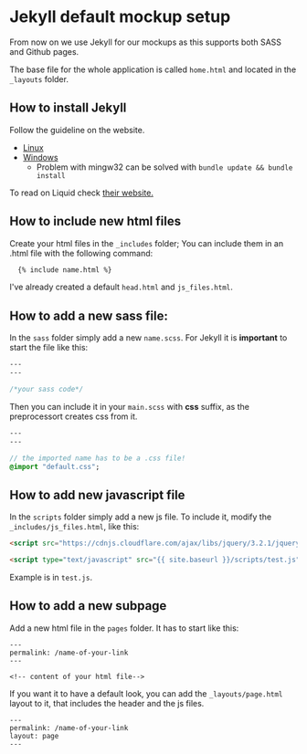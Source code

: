 # Jekyll default mockup setup

From now on we use Jekyll for our mockups as this supports both SASS and Github pages.

The base file for the whole application is called `home.html` and located in the `_layouts` folder.

## How to install Jekyll

Follow the guideline on the website.
- [Linux](https://jekyllrb.com/docs/installation/)
- [Windows](https://jekyllrb.com/docs/windows/#installation-via-rubyinstaller)
  - Problem with mingw32 can be solved with `bundle update && bundle install`

To read on Liquid check [their website.](https://shopify.github.io/liquid/)

## How to include new html files

Create your html files in the `_includes` folder; You can include them in an .html file with the following command:

``` html
  {% include name.html %}
```

I've already created a default `head.html` and `js_files.html`.

## How to add a new sass file:

In the `sass` folder simply add a new `name.scss`. For Jekyll it is **important** to start the file like this:
``` sass
---
---

/*your sass code*/
```

Then you can include it in your `main.scss` with **css** suffix, as the preprocessort creates css from it.

``` sass
---
---

// the imported name has to be a .css file!
@import "default.css";
```

## How to add new javascript file

In the `scripts` folder simply add a new js file. To include it, modify the `_includes/js_files.html`, like this:

``` html
<script src="https://cdnjs.cloudflare.com/ajax/libs/jquery/3.2.1/jquery.min.js"></script>

<script type="text/javascript" src="{{ site.baseurl }}/scripts/test.js"></script>
```

Example is in `test.js`.

## How to add a new subpage

Add a new html file in the `pages` folder. It has to start like this:
```
---
permalink: /name-of-your-link
---

<!-- content of your html file-->
```

If you want it to have a default look, you can add the `_layouts/page.html` layout to it, that includes the header and the js files.
```
---
permalink: /name-of-your-link
layout: page
---
```
